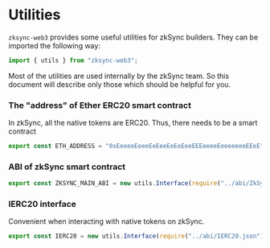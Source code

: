 # Utilities

`zksync-web3` provides some useful utilities for zkSync builders. They can be imported the following way:

```typescript
import { utils } from "zksync-web3";
```

Most of the utilities are used internally by the zkSync team. So this document will describe only those which should be helpful for you.

### The "address" of Ether ERC20 smart contract

In zkSync, all the native tokens are ERC20. Thus, there needs to be a smart contract

```typescript
export const ETH_ADDRESS = "0xEeeeeEeeeEeEeeEeEeEeeEEEeeeeEeeeeeeeEEeE";
```

### ABI of zkSync smart contract

```typescript
export const ZKSYNC_MAIN_ABI = new utils.Interface(require("../abi/ZkSync.json"));
```

### IERC20 interface

Convenient when interacting with native tokens on zkSync.

```typescript
export const IERC20 = new utils.Interface(require("../abi/IERC20.json"));
```
